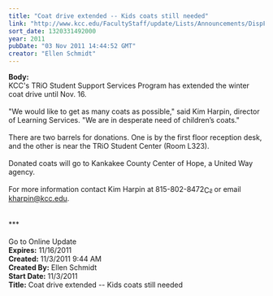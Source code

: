 ```yaml
---
title: "Coat drive extended -- Kids coats still needed"
link: "http://www.kcc.edu/FacultyStaff/update/Lists/Announcements/DispForm.aspx?ID=507"
sort_date: 1320331492000
year: 2011
pubDate: "03 Nov 2011 14:44:52 GMT"
creator: "Ellen Schmidt"
---
```


<div><b>Body:</b> <div class=ExternalClassD5F971C1F4004054A40BD481FA12D60C>
<div>
<div class=ExternalClassA5B97621F2CB4E869921A07A5DB7CACC>KCC's TRiO Student Support Services Program has extended the winter coat drive until Nov. 16. </div>
<div class=ExternalClassA5B97621F2CB4E869921A07A5DB7CACC> </div>
<div class=ExternalClassA5B97621F2CB4E869921A07A5DB7CACC>&quot;We would like to get as many coats as possible,&quot; said Kim Harpin, director of Learning Services. &quot;We are in desperate need of children’s coats.&quot;</div>
<div class=ExternalClassA5B97621F2CB4E869921A07A5DB7CACC> </div>
<div class=ExternalClassA5B97621F2CB4E869921A07A5DB7CACC>There are two barrels for donations. One is by the first floor reception desk, and the other is near the TRiO Student Center (Room L323).<br> <br>Donated coats will go to Kankakee County Center of Hope, a United Way agency.</div>
<div class=ExternalClassA5B97621F2CB4E869921A07A5DB7CACC> </div>
<div class=ExternalClassA5B97621F2CB4E869921A07A5DB7CACC>For more information contact Kim Harpin at <span style="white-space:nowrap" class=baec5a81-e4d6-4674-97f3-e9220f0136c1>815-802-8472<a style="border-bottom:medium none;position:static !important;border-left:medium none;margin:0px;width:16px;bottom:0px;display:inline;white-space:nowrap;float:none;height:16px;vertical-align:middle;overflow:hidden;border-top:medium none;top:0px;cursor:hand;right:0px;border-right:medium none;left:0px" title="Call: 815-802-8472" href="#"><img style="border-bottom:medium none;position:static !important;border-left:medium none;margin:0px;width:16px;bottom:0px;display:inline;white-space:nowrap;float:none;height:16px;vertical-align:middle;overflow:hidden;border-top:medium none;top:0px;cursor:hand;right:0px;border-right:medium none;left:0px" title="Call: 815-802-8472"></a></span> or email <a href="mailto:kharpin@kcc.edu">kharpin@kcc.edu</a>.</div>
<div class=ExternalClassA5B97621F2CB4E869921A07A5DB7CACC> </div>
<div class=ExternalClassA5B97621F2CB4E869921A07A5DB7CACC><br>***</div>
<div class=ExternalClassA5B97621F2CB4E869921A07A5DB7CACC> </div>
<div class=ExternalClassA5B97621F2CB4E869921A07A5DB7CACC>Go to Online Update<br></div></div></div></div>
<div><b>Expires:</b> 11/16/2011</div>
<div><b>Created:</b> 11/3/2011 9:44 AM</div>
<div><b>Created By:</b> Ellen Schmidt</div>
<div><b>Start Date:</b> 11/3/2011</div>
<div><b>Title:</b> Coat drive extended -- Kids coats still needed</div>
